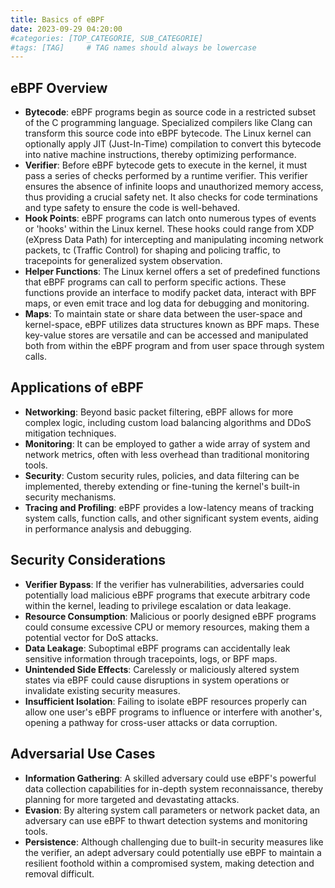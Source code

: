 ```yaml
---
title: Basics of eBPF
date: 2023-09-29 04:20:00
#categories: [TOP_CATEGORIE, SUB_CATEGORIE]
#tags: [TAG]     # TAG names should always be lowercase
---
```


## eBPF Overview

- **Bytecode**: eBPF programs begin as source code in a restricted subset of the C programming language. Specialized compilers like Clang can transform this source code into eBPF bytecode. The Linux kernel can optionally apply JIT (Just-In-Time) compilation to convert this bytecode into native machine instructions, thereby optimizing performance.
- **Verifier**: Before eBPF bytecode gets to execute in the kernel, it must pass a series of checks performed by a runtime verifier. This verifier ensures the absence of infinite loops and unauthorized memory access, thus providing a crucial safety net. It also checks for code terminations and type safety to ensure the code is well-behaved.
- **Hook Points**: eBPF programs can latch onto numerous types of events or 'hooks' within the Linux kernel. These hooks could range from XDP (eXpress Data Path) for intercepting and manipulating incoming network packets, tc (Traffic Control) for shaping and policing traffic, to tracepoints for generalized system observation.
- **Helper Functions**: The Linux kernel offers a set of predefined functions that eBPF programs can call to perform specific actions. These functions provide an interface to modify packet data, interact with BPF maps, or even emit trace and log data for debugging and monitoring.
- **Maps**: To maintain state or share data between the user-space and kernel-space, eBPF utilizes data structures known as BPF maps. These key-value stores are versatile and can be accessed and manipulated both from within the eBPF program and from user space through system calls.

## Applications of eBPF

- **Networking**: Beyond basic packet filtering, eBPF allows for more complex logic, including custom load balancing algorithms and DDoS mitigation techniques.
- **Monitoring**: It can be employed to gather a wide array of system and network metrics, often with less overhead than traditional monitoring tools.
- **Security**: Custom security rules, policies, and data filtering can be implemented, thereby extending or fine-tuning the kernel's built-in security mechanisms.
- **Tracing and Profiling**: eBPF provides a low-latency means of tracking system calls, function calls, and other significant system events, aiding in performance analysis and debugging.

## Security Considerations

- **Verifier Bypass**: If the verifier has vulnerabilities, adversaries could potentially load malicious eBPF programs that execute arbitrary code within the kernel, leading to privilege escalation or data leakage.
- **Resource Consumption**: Malicious or poorly designed eBPF programs could consume excessive CPU or memory resources, making them a potential vector for DoS attacks.
- **Data Leakage**: Suboptimal eBPF programs can accidentally leak sensitive information through tracepoints, logs, or BPF maps.
- **Unintended Side Effects**: Carelessly or maliciously altered system states via eBPF could cause disruptions in system operations or invalidate existing security measures.
- **Insufficient Isolation**: Failing to isolate eBPF resources properly can allow one user's eBPF programs to influence or interfere with another's, opening a pathway for cross-user attacks or data corruption.

## Adversarial Use Cases

- **Information Gathering**: A skilled adversary could use eBPF's powerful data collection capabilities for in-depth system reconnaissance, thereby planning for more targeted and devastating attacks.
- **Evasion**: By altering system call parameters or network packet data, an adversary can use eBPF to thwart detection systems and monitoring tools.
- **Persistence**: Although challenging due to built-in security measures like the verifier, an adept adversary could potentially use eBPF to maintain a resilient foothold within a compromised system, making detection and removal difficult.

